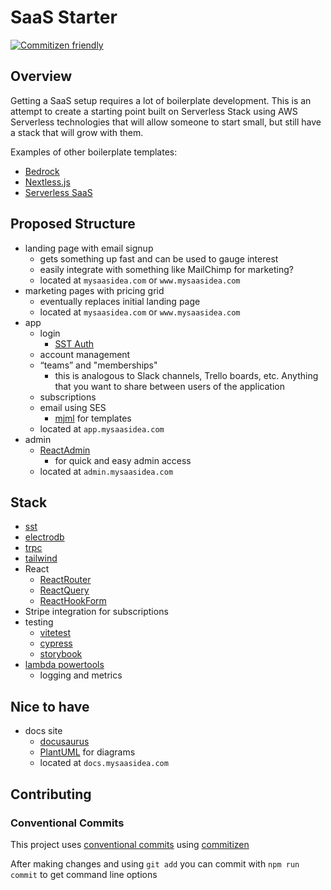# SaaS Starter

[![Commitizen friendly](https://img.shields.io/badge/commitizen-friendly-brightgreen.svg)](http://commitizen.github.io/cz-cli/)

## Overview

Getting a SaaS setup requires a lot of boilerplate development.  This is an attempt to create a starting point built on Serverless Stack using AWS Serverless technologies that will allow someone to start small, but still have a stack that will grow with them.

Examples of other boilerplate templates:

- [Bedrock](https://bedrock.mxstbr.com/)
- [Nextless.js](https://nextlessjs.com/)
- [Serverless SaaS](https://serverless.page/)

## Proposed Structure

- landing page with email signup
    - gets something up fast and can be used to gauge interest
    - easily integrate with something like MailChimp for marketing?
    - located at `mysaasidea.com` or `www.mysaasidea.com`
- marketing pages with pricing grid
    - eventually replaces initial landing page
    - located at `mysaasidea.com` or `www.mysaasidea.com`
- app
    - login
      - [SST Auth](https://docs.sst.dev/auth)
    - account management
    - “teams” and "memberships"
        - this is analogous to Slack channels, Trello boards, etc. Anything that you want to share between users of the application
    - subscriptions
    - email using SES
        - [mjml](https://mjml.io/) for templates
    - located at `app.mysaasidea.com`
- admin
    - [ReactAdmin](https://marmelab.com/react-admin/)
        - for quick and easy admin access
    - located at `admin.mysaasidea.com`

## Stack

- [sst](https://sst.dev/)
- [electrodb](https://electrodb.fun/)
- [trpc](https://trpc.io/)
- [tailwind](https://tailwindcss.com/)
- React
    - [ReactRouter](https://reactrouter.com/en/main)
    - [ReactQuery](https://tanstack.com/query)
    - [ReactHookForm](https://react-hook-form.com/)
- Stripe integration for subscriptions
- testing
    - [vitetest](https://vitest.dev/)
    - [cypress](https://www.cypress.io/)
    - [storybook](https://storybook.js.org/)
- [lambda powertools](https://awslabs.github.io/aws-lambda-powertools-typescript/latest/)
    - logging and metrics

## Nice to have

- docs site
    - [docusaurus](https://docusaurus.io/)
    - [PlantUML](https://plantuml.com/) for diagrams
    - located at `docs.mysaasidea.com`

## Contributing

### Conventional Commits

This project uses [conventional commits](https://www.conventionalcommits.org/en/v1.0.0/) using [commitizen](https://github.com/commitizen/cz-cli)

After making changes and using `git add` you can commit with `npm run commit` to get command line options  